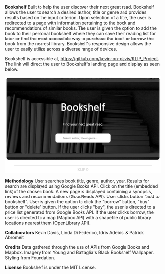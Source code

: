 **Bookshelf**
Built to help the user discover their next great read. Bookshelf allows the user to search a desired author, title or genre and provides results based on the input criterion. Upon selection of a title, the user is redirected to a page with information pertaining to the book and recommendations of similar books. The user is given the option to add the book to their personal bookshelf where they can save their reading list for later or find the most accessible way to purchase the book or borrow the book from the nearest library. Bookshelf's responsive design allows the user to easily utilize across a diverse range of devices.

Bookshelf is accessible at, https://github.com/kevin-on-davis/KLIP_Project. The link will direct the user to Bookshelf's landing page and display as seen below.

![Image of Screen Shot](https://raw.githubusercontent.com/kevin-on-davis/KLIP_Project/master/screenshotOfBookshelf.png)

**Methodology**
User searches book title, genre, author, year. Results for search are displayed using Google Books API. Click on the title (embedded link)of the chosen book. A new page is displayed containing a synopsis, reviews and recommendations (GoodReads API). User clicks button “add to bookshelf”. User is given the option to click the "borrow" button, "buy" button or "delete" button. If the user clicks "buy", the user is directed to a price list generated from Google Books API. If the user clicks borrow, the user is directed to a map (Mapbox API) with a shapefile of public library locations nearest them (OpenLibrary API).

**Collaborators**
Kevin Davis, 
Linda Di Federico, 
Idris Adebisi &
Patrick Abromeit

**Credits**
Data gathered through the use of APIs from Google Books and Mapbox.
Imagery from Young and Battaglia's Black Bookshelf Wallpaper.
Styling from Foundation.

**License**
Bookshelf is under the MIT License.




